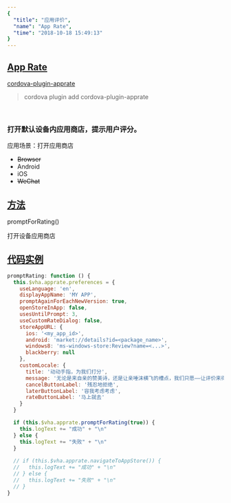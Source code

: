 ```yaml
---
{
  "title": "应用评价",
  "name": "App Rate",
  "time": "2018-10-18 15:49:13"
}
---
```

<!-- ------------------------------------------- -->
<section id="App-Rate">

# **[App Rate](#App-Rate)**

<p><a class="ui-r-npm" href="https://www.npmjs.com/package/cordova-plugin-apprate" target="_blank">cordova-plugin-apprate</a></p>

> cordova plugin add cordova-plugin-apprate

<br />

### 打开默认设备内应用商店，提示用户评分。

<p class="_cl-aaaaaa">应用场景：打开应用商店</p>

+ ~~Browser~~
+ Android
+ iOS
+ ~~WeChat~~

</section>
<!-- ------------------------------------------- -->
<section id="Methods">

## **[方法](#Methods)**

<p class="ui-r-note _bdc-info">promptForRating()</p>

打开设备应用商店

</section>
<!-- ------------------------------------------- -->
<section id="code">

## **[代码实例](#code)**

```javascript
promptRating: function () {
  this.$vha.apprate.preferences = {
    useLanguage: 'en',
    displayAppName: 'MY APP',
    promptAgainForEachNewVersion: true,
    openStoreInApp: false,
    usesUntilPrompt: 3,
    useCustomRateDialog: false,
    storeAppURL: {
      ios: '<my_app_id>',
      android: 'market://details?id=<package_name>',
      windows8: 'ms-windows-store:Review?name=<...>',
      blackberry: null
    },
    customLocale: {
      title: '动动手指，为我们打分',
      message: '无论是来自亲的赞美诗，还是让亲唾沫横飞的槽点，我们只愿——让评价来得更猛烈些吧！',
      cancelButtonLabel: '残忍地拒绝',
      laterButtonLabel: '容我考虑考虑',
      rateButtonLabel: '马上就去'
    }
  }

  if (this.$vha.apprate.promptForRating(true)) {
    this.logText += "成功" + "\n"
  } else {
    this.logText += "失败" + "\n"
  }
  
  // if (this.$vha.apprate.navigateToAppStore()) {
  //   this.logText += "成功" + "\n"
  // } else {
  //   this.logText += "失败" + "\n"
  // }
}
```

</section>
<!-- ------------------------------------------- -->